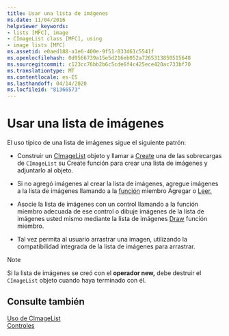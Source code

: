 ```yaml
---
title: Usar una lista de imágenes
ms.date: 11/04/2016
helpviewer_keywords:
- lists [MFC], image
- CImageList class [MFC], using
- image lists [MFC]
ms.assetid: e0aed188-a1e6-400e-9f51-033d61c5541f
ms.openlocfilehash: 0d9566739a15e5d216eb052a7265313850515648
ms.sourcegitcommit: c123cc76bb2b6c5cde6f4c425ece420ac733bf70
ms.translationtype: MT
ms.contentlocale: es-ES
ms.lasthandoff: 04/14/2020
ms.locfileid: "81366573"
---
```

# <a name="using-an-image-list"></a>Usar una lista de imágenes

El uso típico de una lista de imágenes sigue el siguiente patrón:

- Construir un [CImageList](../mfc/reference/cimagelist-class.md) objeto y llamar a [Create](../mfc/reference/cimagelist-class.md#create) una de las sobrecargas de `CImageList` su Create función para crear una lista de imágenes y adjuntarlo al objeto.

- Si no agregó imágenes al crear la lista de imágenes, agregue imágenes a la lista de imágenes llamando a la [función](../mfc/reference/cimagelist-class.md#add) miembro Agregar o [Leer.](../mfc/reference/cimagelist-class.md#read)

- Asocie la lista de imágenes con un control llamando a la función miembro adecuada de ese control o dibuje imágenes de la lista de imágenes usted mismo mediante la lista de imágenes [Draw](../mfc/reference/cimagelist-class.md#draw) función miembro.

- Tal vez permita al usuario arrastrar una imagen, utilizando la compatibilidad integrada de la lista de imágenes para arrastrar.

> [!NOTE]
> Si la lista de imágenes se creó con el **operador new,** debe destruir el `CImageList` objeto cuando haya terminado con él.

## <a name="see-also"></a>Consulte también

[Uso de CImageList](../mfc/using-cimagelist.md)<br/>
[Controles](../mfc/controls-mfc.md)
